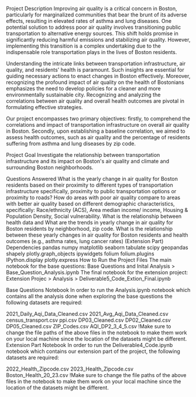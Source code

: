 Project Description
Improving air quality is a critical concern in Boston, particularly for marginalized communities that bear the brunt of its adverse effects, resulting in elevated rates of asthma and lung diseases. One potential solution to address poor air quality involves transitioning public transportation to alternative energy sources. This shift holds promise in significantly reducing harmful emissions and stabilizing air quality. However, implementing this transition is a complex undertaking due to the indispensable role transportation plays in the lives of Boston residents.

Understanding the intricate links between transportation infrastructure, air quality, and residents' health is paramount. Such insights are essential for guiding necessary actions to enact changes in Boston effectively. Moreover, recognizing the profound impact of air quality on the health of Bostonians emphasizes the need to develop policies for a cleaner and more environmentally sustainable city. Recognizing and analyzing the correlations between air quality and overall health outcomes are pivotal in formulating effective strategies.

Our project encompasses two primary objectives: firstly, to comprehend the correlations and impact of transportation infrastructure on overall air quality in Boston. Secondly, upon establishing a baseline correlation, we aimed to assess health outcomes, such as air quality and the percentage of residents suffering from asthma and lung diseases by zip code.

Project Goal
Investigate the relationship between transportation infrastructure and its impact on Boston's air quality and climate and surrounding Boston neighborhoods.

Questions Answered
What is the yearly change in air quality for Boston residents based on their proximity to different types of transportation infrastructure specifically, proximity to public transportation options or proximity to roads?
How do areas with poor air quality compare to areas with better air quality based on different demographic characteristics, specifically: Race/ethnicity (ACS), Area median income/ income, Housing & Population Density, Social vulnerability.
What is the relationship between health data and What are the trends in yearly change in air quality for Boston residents by neighborhood, zip code.
What is the relationship between these yearly changes in air quality for Boston residents and health outcomes (e.g., asthma rates, lung cancer rates) (Extension Part)
Dependencies
pandas
numpy
matplotlib
seaborn
tabulate
scipy
geopandas
shapely
plotly.graph_objects
ipywidgets
folium
folium.plugins
IPython.display
plotly.express
How to Run the Project Files
The main notebook for the base questions: Base Questions and Inital Analysis > Base_Question_Analysis.ipynb The final notebook for the extension project: Extension Projec > Analysis > Deliverable5_Code_Extion_Final.ipynb

Base Questions Notebook
In order to run the Analysis.ipynb notebook which contains all the analysis done when exploring the base questions the following datasets are required:

2021_Daily_Aqi_Data_Cleaned.csv
2021_Avg_Aqi_Data_Cleaned.csv
census_transport.csv
ppi.csv
DP03_Cleaned.csv
DP02_Cleaned.csv
DP05_Cleaned.csv
ZIP_Codes.csv
AQI_DP2_3_4_5.csv !Make sure to change the file paths of the above files in the notebook to make them work on your local machine since the location of the datasets might be different.
Extension Part Notebook
In order to run the Deliverable4_Code.ipynb notebook which contains our extension part of the project, the following datasets are required:

2022_Health_Zipcode.csv
2023_Health_Zipcode.csv
Boston_Health_20_23.csv !Make sure to change the file paths of the above files in the notebook to make them work on your local machine since the location of the datasets might be different.



